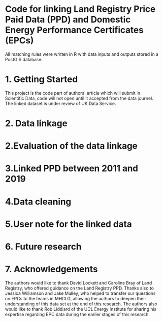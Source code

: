 
# Code for linking Land Registry Price Paid Data (PPD) and Domestic Energy Performance Certificates (EPCs)
All matching rules were written in R with data inputs and outputs stored in a PostGIS database.
# 1. Getting Started
This project is the code part of authors' article which will submit in Scientific Data, code will not open until it accepted from the data journel. The linked dataset is under review of UK Data Service.  



# 2. Data linkage


# 2.Evaluation of the data linkage 

# 3.Linked PPD between 2011 and 2019

# 4.Data cleaning 

# 5.User note for the linked data


# 6. Future research


# 7. Acknowledgements
The authors would like to thank David Lockett and Caroline Bray of Land Registry, who offered guidance on the Land Registry PPD. Thanks also to Jessica Williamson and Jake Mulley, who helped to transfer our questions on EPCs to the teams in MHCLG, allowing the authors to deepen their understanding of this data set at the end of this research. The authors also would like to thank Rob Liddiard of the UCL Energy Institute for sharing his expertise regarding EPC data during the earlier stages of this research.  

